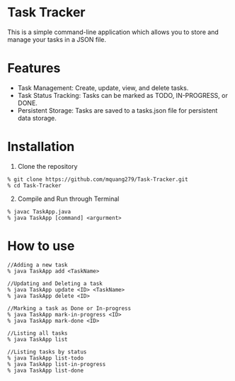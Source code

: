 # Task Tracker

This is a simple command-line application which allows you to store and manage your tasks in a JSON file.

# Features

- Task Management: Create, update, view, and delete tasks.
- Task Status Tracking: Tasks can be marked as TODO, IN-PROGRESS, or DONE.
- Persistent Storage: Tasks are saved to a tasks.json file for persistent data storage.

# Installation

1. Clone the repository

```
% git clone https://github.com/mquang279/Task-Tracker.git
% cd Task-Tracker
```

2. Compile and Run through Terminal

```
% javac TaskApp.java
% java TaskApp [command] <argurment>
```

# How to use

```
//Adding a new task
% java TaskApp add <TaskName>

//Updating and Deleting a task
% java TaskApp update <ID> <TaskName>
% java TaskApp delete <ID>

//Marking a task as Done or In-progress
% java TaskApp mark-in-progress <ID>
% java TaskApp mark-done <ID>

//Listing all tasks
% java TaskApp list

//Listing tasks by status
% java TaskApp list-todo
% java TaskApp list-in-progress
% java TaskApp list-done
